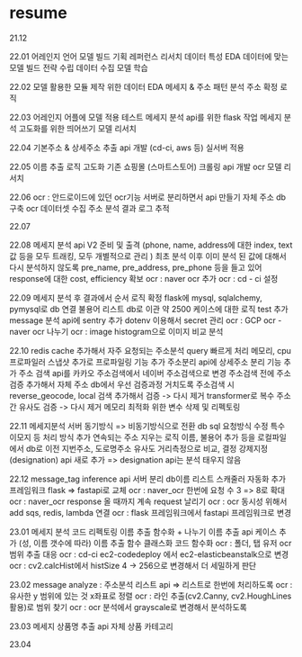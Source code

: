 # resume

21.12

22.01
어레인지 언어 모델 빌드 기획
레퍼런스 리서치
데이터 특성 EDA
데이터에 맞는 모델 빌드 전략 수립
데이터 수집
모델 학습

22.02
모델 활용한 모듈 제작 위한 데이터 EDA
메세지 & 주소 패턴 분석
주소 확정 로직

22.03
어레인지 어플에 모델 적용 테스트
메세지 분석 api를 위한 flask 작업
메세지 분석 고도화를 위한 띄어쓰기 모델 리서치

22.04
기본주소 & 상세주소 추출
api 개발 (cd-ci, aws 등)
실서버 적용

22.05
이름 추출 로직 고도화
기존 쇼핑몰 (스마트스토어) 크롤링 api 개발
ocr 모델 리서치

22.06
ocr : 안드로이드에 있던 ocr기능 서버로 분리하면서 api 만들기
자체 주소 db구축
ocr 데이터셋 수집
주소 분석 결과 로그 추적

22.07

22.08
메세지 분석 api V2 준비 및 출격 (phone, name, address에 대한 index, text 값 등을 모두 트래킹, 모두 개별적으로 관리 )
최초 분석 이후 이미 분석 된 값에 대해서 다시 분석하지 않도록 pre_name, pre_address, pre_phone 등을 들고 있어 response에 대한 cost, efficiency 확보
ocr : naver ocr 추가
ocr : cd - ci 설정


22.09
메세지 분석 후 결과에서 순서 로직 확정 
flask에 mysql, sqlalchemy, pymysql로 db 연결
불용어 리스트 db로 이관
약 2500 케이스에 대한 로직 test 추가
message 분석 api에 sentry 추가
dotenv 이용해서 secret 관리
ocr : GCP ocr - naver ocr 나누기
ocr : image histogram으로 이미지 비교 분석

22.10
redis cache 추가해서 자주 요청되는 주소분석 query 빠르게 처리
메모리, cpu 프로파일러 스냅샷 추가로 프로파일링 기능 추가
주소분리 api에 상세주소 분리 기능 추가
주소 검색 api를 카카오 주소검색에서 네이버 주소검색으로 변경
주소검색 전에 주소검증 추가해서 자체 주소 db에서 우선 검증과정 거치도록
주소검색 시 reverse_geocode, local 검색 추가해서 검증 -> 다시 제거
transformer로 복수 주소 간 유사도 검증 -> 다시 제거
메모리 최적화 위한 변수 삭제 및 리펙토링

22.11
메세지분석 서버 동기방식 => 비동기방식으로 전환
db sql 요청방식 수정
특수 이모지 등 처리 방식 추가
연속되는 주소 지우는 로직
이름, 불용어 추가 등을 로컬파일에서 db로 이전
지번주소, 도로명주소 유사도 거리측정으로 비교, 결정
강제지정(designation) api 새로 추가 => designation api는 분석 태우지 않음

22.12
message_tag inference api 서버 분리
db이름 리스트 스캐줄러 자동화 추가
프레임워크 flask => fastapi로 교체
ocr : naver_ocr 한번에 요청 수 3 => 8로 확대
ocr : naver_ocr response 올 때까지 계속 request 날리기
ocr : ocr 동시성 위해서 add sqs, redis, lambda 연결
ocr : flask 프레임워크에서 fastapi 프레임워크로 변경

23.01
메세지 분석 코드 리펙토링
이름 추출 함수화 + 나누기
이름 추출 api 케이스 추가 (성, 이름 갯수에 따라)
이름 추출 함수 클래스화
코드 함수화
ocr : 폴더, 탭 유저 ocr범위 추출 대응
ocr : cd-ci ec2-codedeploy 에서 ec2-elasticbeanstalk으로 변경
ocr : cv2.calcHist에서 histSize 4 -> 256으로 변경해서 더 세밀하게 판단

23.02
message analyze : 주소분석 리스트 api => 리스트로 한번에 처리하도록
ocr : 유사한 y 범위에 있는 것 x좌표로 정렬
ocr : 라인 추출(cv2.Canny, cv2.HoughLines 활용)로 범위 찾기
ocr : ocr 분석에서 grayscale로 변경해서 분석하도록


23.03
메세지 상품명 추출 api
자체 상품 카테고리 


23.04
